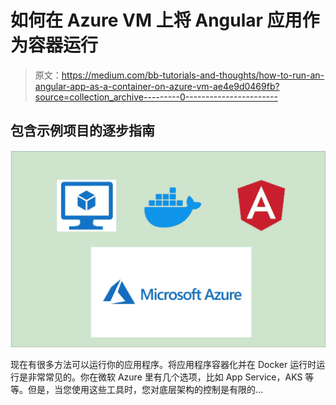 # 如何在 Azure VM 上将 Angular 应用作为容器运行

> 原文：<https://medium.com/bb-tutorials-and-thoughts/how-to-run-an-angular-app-as-a-container-on-azure-vm-ae4e9d0469fb?source=collection_archive---------0----------------------->

## 包含示例项目的逐步指南

![](img/c385d7e42e994401df106ad21397a801.png)

现在有很多方法可以运行你的应用程序。将应用程序容器化并在 Docker 运行时运行是非常常见的。你在微软 Azure 里有几个选项，比如 App Service，AKS 等等。但是，当您使用这些工具时，您对底层架构的控制是有限的…